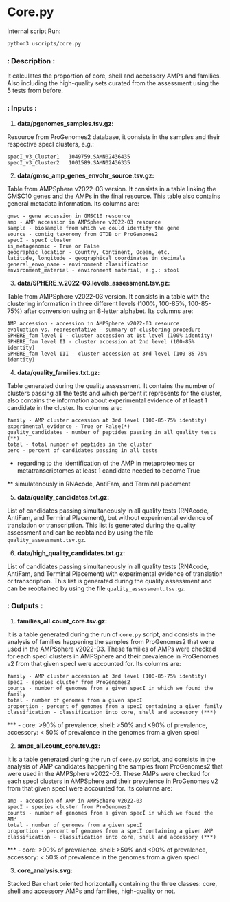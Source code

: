 # Core.py

Internal script
Run:

```
python3 uscripts/core.py
```

### : Description :

It calculates the proportion of core, shell and accessory AMPs and families.
Also including the high-quality sets curated from the assessment using the 5 tests 
from before.


### : Inputs :

1. **data/pgenomes_samples.tsv.gz:**

Resource from ProGenomes2 database, it consists in the
samples and their respective specI clusters, e.g.:

```
specI_v3_Cluster1	1049759.SAMN02436435
specI_v3_Cluster2	1001589.SAMN02436335
```

2. **data/gmsc_amp_genes_envohr_source.tsv.gz:**

Table from AMPSphere v2022-03 version. It consists in a table linking the
GMSC10 genes and the AMPs in the final resource. This table also contains
general metadata information. Its columns are:
    
    gmsc - gene accession in GMSC10 resource
    amp - AMP accession in AMPSphere v2022-03 resource
    sample - biosample from which we could identify the gene
    source - contig taxonomy from GTDB or ProGenomes2
    specI - specI cluster
    is_metagenomic - True or False
    geographic_location - Country, Continent, Ocean, etc.
    latitude, longitude - geographical coordinates in decimals
    general_envo_name - environment classification
    environment_material - environment material, e.g.: stool

3. **data/SPHERE_v.2022-03.levels_assessment.tsv.gz:**

Table from AMPSphere v2022-03 version. It consists in a table with the clustering 
information in three different levels (100%, 100-85%, 100-85-75%) after conversion 
using an 8-letter alphabet. Its columns are:

    AMP accession - accession in AMPSphere v2022-03 resource
    evaluation vs. representative - summary of clustering procedure
    SPHERE_fam level I - cluster accession at 1st level (100% identity)
    SPHERE_fam level II - cluster accession at 2nd level (100-85% identity)
    SPHERE_fam level III - cluster accession at 3rd level (100-85-75% identity)

4. **data/quality_families.txt.gz:**

Table generated during the quality assessment. It contains the number of clusters
passing all the tests and which percent it represents for the cluster, also
contains the information about experimental evidence of at least 1 candidate in the
cluster. Its columns are:

    family - AMP cluster accession at 3rd level (100-85-75% identity)
    experimental_evidence - True or False(*)
    quality_candidates - number of peptides passing in all quality tests (**)
    total - total number of peptides in the cluster
    perc - percent of candidates passing in all tests

*  regarding to the identification of the AMP in metaproteomes or metatranscriptomes
   at least 1 candidate needed to become True

** simulatenously in RNAcode, AntiFam, and Terminal placement

5. **data/quality_candidates.txt.gz:**

List of candidates passing simultaneously in all quality tests (RNAcode, AntiFam, and
Terminal Placement), but without experimental evidence of translation or transcription.
This list is generated during the quality assessment and can be reobtained by using
the file ```quality_assessment.tsv.gz```.

6. **data/high_quality_candidates.txt.gz:**

List of candidates passing simultaneously in all quality tests (RNAcode, AntiFam, and
Terminal Placement) with experimental evidence of translation or transcription.
This list is generated during the quality assessment and can be reobtained by using
the file ```quality_assessment.tsv.gz```.


### : Outputs :

1. **families_all.count_core.tsv.gz:**

It is a table generated during the run of ```core.py``` script, and consists in the
analysis of families happening the samples from ProGenomes2 that were used in the
AMPSphere v2022-03. These families of AMPs were checked for each specI clusters in
AMPSphere and their prevalence in ProGenomes v2 from that given specI were accounted for.
Its columns are:

    family - AMP cluster accession at 3rd level (100-85-75% identity)
    specI - species cluster from ProGenomes2
    counts - number of genomes from a given specI in which we found the family
    total - number of genomes from a given specI
    proportion - percent of genomes from a specI containing a given family
    classification - classification into core, shell and accessory (***)
    
*** - core: >90% of prevalence,
      shell: >50% and <90% of prevalence,
      accessory: < 50% of prevalence in the genomes from a given specI

2. **amps_all.count_core.tsv.gz:**

It is a table generated during the run of ```core.py``` script, and consists in the
analysis of AMP candidates happening the samples from ProGenomes2 that were used in the
AMPSphere v2022-03. These AMPs were checked for each specI clusters in AMPSphere and their
prevalence in ProGenomes v2 from that given specI were accounted for. Its columns are:

    amp - accession of AMP in AMPSphere v2022-03
    specI - species cluster from ProGenomes2
    counts - number of genomes from a given specI in which we found the AMP
    total - number of genomes from a given specI
    proportion - percent of genomes from a specI containing a given AMP
    classification - classification into core, shell and accessory (***)
    
*** - core: >90% of prevalence,
      shell: >50% and <90% of prevalence,
      accessory: < 50% of prevalence in the genomes from a given specI

3. **core_analysis.svg:**

Stacked Bar chart oriented horizontally containing the three classes: core, shell
and accessory AMPs and families, high-quality or not.

